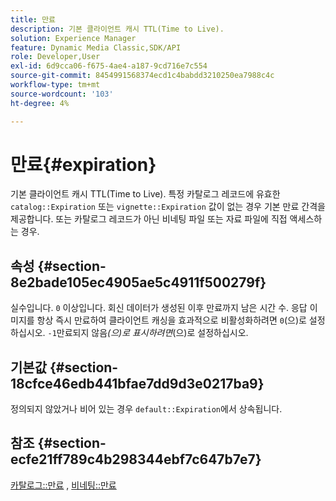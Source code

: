 ```yaml
---
title: 만료
description: 기본 클라이언트 캐시 TTL(Time to Live).
solution: Experience Manager
feature: Dynamic Media Classic,SDK/API
role: Developer,User
exl-id: 6d9cca06-f675-4ae4-a187-9cd716e7c554
source-git-commit: 8454991568374ecd1c4babdd3210250ea7988c4c
workflow-type: tm+mt
source-wordcount: '103'
ht-degree: 4%

---
```


# 만료{#expiration}

기본 클라이언트 캐시 TTL(Time to Live). 특정 카탈로그 레코드에 유효한 `catalog::Expiration` 또는 `vignette::Expiration` 값이 없는 경우 기본 만료 간격을 제공합니다. 또는 카탈로그 레코드가 아닌 비네팅 파일 또는 자료 파일에 직접 액세스하는 경우.

## 속성 {#section-8e2bade105ec4905ae5c4911f500279f}

실수입니다. `0` 이상입니다. 회신 데이터가 생성된 이후 만료까지 남은 시간 수. 응답 이미지를 항상 즉시 만료하여 클라이언트 캐싱을 효과적으로 비활성화하려면 `0`(으)로 설정하십시오. `-1`만료되지 않음&#x200B;*(으)로 표시하려면*(으)로 설정하십시오.

## 기본값 {#section-18cfce46edb441bfae7dd9d3e0217ba9}

정의되지 않았거나 비어 있는 경우 `default::Expiration`에서 상속됩니다.

## 참조 {#section-ecfe21ff789c4b298344ebf7c647b7e7}

[카탈로그::만료](../../../../../ir-api/material-cat/image-rendering-api-ref/c-ir-material-catalog/c-ir-material-data-reference/r-ir-expiration-dataref.md#reference-5e93943abff54c93bf85aae3b911a3ce) , [비네팅::만료](../../../../../ir-api/material-cat/image-rendering-api-ref/c-ir-material-catalog/c-ir-vignette-map-reference/r-ir-expiration-vignette.md#reference-df80829da93e4c0ab3f97a1792d9c74c)
